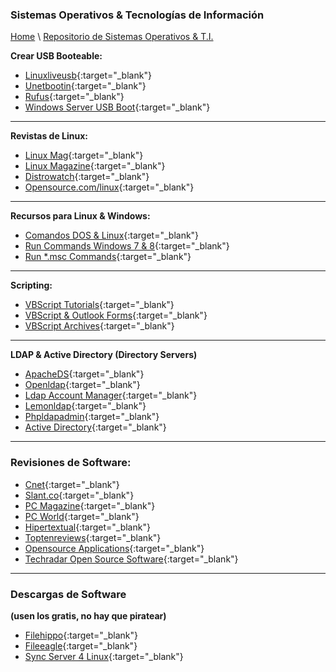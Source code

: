 
### Sistemas Operativos & Tecnologías de Información

[Home](https://profesantiago.github.io) \ [Repositorio de Sistemas Operativos & T.I.](https://github.com/ProfeSantiago/TI-OS)

**Crear USB Booteable:**
- [Linuxliveusb](http://www.linuxliveusb.com/en/home){:target="_blank"}
- [Unetbootin](https://unetbootin.github.io/){:target="_blank"}
- [Rufus](https://rufus.ie/){:target="_blank"}
- [Windows Server USB Boot](https://docs.microsoft.com/en-us/windows-server-essentials/install/create-a-bootable-usb-flash-drive){:target="_blank"}

------------
**Revistas de Linux:**
- [Linux Mag](http://www.linux-mag.com/){:target="_blank"}
- [Linux Magazine](http://www.linux-magazine.com/){:target="_blank"}
- [Distrowatch](https://distrowatch.com/?language=ES){:target="_blank"}
- [Opensource.com/linux](https://opensource.com/tags/linux){:target="_blank"}

------------
**Recursos para Linux & Windows:**
- [Comandos DOS & Linux](https://access.redhat.com/documentation/en-US/Red_Hat_Enterprise_Linux/4/html/Step_by_Step_Guide/ap-doslinux.html){:target="_blank"}
- [Run Commands Windows 7 & 8](https://www.symantec.com/connect/articles/list-run-commands-windows-7-and-8){:target="_blank"}
- [Run *.msc Commands](http://www.auditiait.es/en/list-of-commands-msc/){:target="_blank"}

------------
**Scripting:**
- [VBScript Tutorials](https://www.softwaretestinghelp.com/vbscript-tutorial-1/){:target="_blank"}
- [VBScript & Outlook Forms](https://docs.microsoft.com/en-us/office/vba/outlook/how-to/using-visual-basic-to-customize-outlook-forms/using-visual-basic-scripting-edition){:target="_blank"}
- [VBScript Archives](https://devblogs.microsoft.com/scripting/tag/vbscript/){:target="_blank"}

------------
**LDAP & Active Directory (Directory Servers)**
- [ApacheDS](http://directory.apache.org/apacheds/downloads.html){:target="_blank"}
- [Openldap](http://www.openldap.org/){:target="_blank"}
- [Ldap Account Manager](https://www.ldap-account-manager.org/lamcms/){:target="_blank"}
- [Lemonldap](https://lemonldap-ng.org/welcome/){:target="_blank"}
- [Phpldapadmin](http://phpldapadmin.sourceforge.net/wiki/index.php/Main_Page){:target="_blank"}
- [Active Directory](https://blogs.technet.microsoft.com/canitpro/2017/02/22/step-by-step-setting-up-active-directory-in-windows-server-2016/){:target="_blank"}

------------
### Revisiones de Software:
- [Cnet](https://www.cnet.com/topics/software/products){:target="_blank"}
- [Slant.co](https://www.slant.co/){:target="_blank"}
- [PC Magazine](https://www.pcmag.com/reviews/software){:target="_blank"}
- [PC World](https://www.pcworld.com/category/software/){:target="_blank"}
- [Hipertextual](https://hipertextual.com/software){:target="_blank"}
- [Toptenreviews](http://www.toptenreviews.com/software/){:target="_blank"}
- [Opensource Applications](https://opensource.com/resources/projects-and-applications){:target="_blank"}
- [Techradar Open Source Software](https://www.techradar.com/news/the-best-open-source-software){:target="_blank"}

------------
### Descargas de Software 
**(usen los gratis, no hay que piratear)**
- [Filehippo](https://filehippo.com/es/){:target="_blank"}
- [Fileeagle](https://www.fileeagle.com/){:target="_blank"}
- [Sync Server 4 Linux](https://www.seafile.com/en/download/){:target="_blank"}
